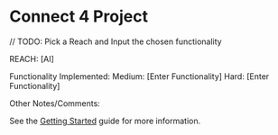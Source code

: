 Connect 4 Project
=========================

// TODO: Pick a Reach and Input the chosen functionality 

REACH: [AI]

Functionality Implemented: 
    Medium: [Enter Functionality]
    Hard: [Enter Functionality]

Other Notes/Comments: 



See the [Getting Started](https://github.com/eecs183/Connect4/wiki/Getting-Started) guide for more information.


